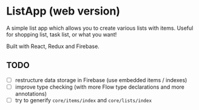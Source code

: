# ListApp (web version)

A simple list app which allows you to create various lists with items. Useful for shopping list, task list, or what you want!

Built with React, Redux and Firebase.

## TODO

- [ ] restructure data storage in Firebase (use embedded items / indexes)
- [ ] improve type checking (with more Flow type declarations and more annotations)
- [ ] try to generify `core/items/index` and `core/lists/index`